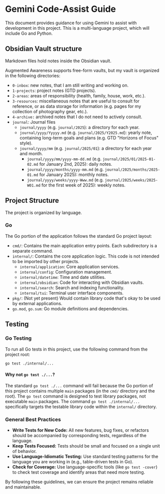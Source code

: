 # Gemini Code-Assist Guide

This document provides guidance for using Gemini to assist with development in this project. This is a multi-language project, which will include Go and Python.

## Obsidian Vault structure

Markdown files hold notes inside the Obsidian vault.

Augmented Awareness supports free-form vaults, but my vault is organized in the following directories:

- `0-inbox`: new notes, that I am still writing and working on.
- `1-projects`: project notes (GTD projects).
- `2-areas`: areas of responsibility (health, family, house, work, etc.).
- `3-resources`: miscellaneous notes that are useful to consult for reference, or as data storage for information (e.g. pages for my collection of photography gear, etc.).
- `4-archive:` archived notes that I do not need to actively consult.
- `journal`: Journal files
  - `journal/yyyy` (e.g. `journal/2025`): a directory for each year.
  - `journal/yyyy/Yyyyy.md` (e.g. `journal/2025/Y2025.md`): yearly note, containing long-term goals and plans (e.g. GTD "Horizons of Focus" style).
  - `journal/yyyy/mm` (e.g. `journal/2025/01`): a directory for each year and month.
    - `journal/yyyy/mm/yyyy-mm-dd.md` (e.g. `journal/2025/01/2025-01-02.md` for January 2nd, 2025): daily notes.
    - `journal/yyyy/months/yyyy-mm.md` (e.g. `journal/2025/months/2025-01.md` for January 2025): monthly notes.
    - `journal/yyyy/weeks/yyyy-Www.md` (e.g. `journal/2025/weeks/2025-W01.md` for the first week of 2025): weekly notes.

## Project Structure

The project is organized by language.

### Go

The Go portion of the application follows the standard Go project layout:

-   `cmd/`: Contains the main application entry points. Each subdirectory is a separate command.
-   `internal/`: Contains the core application logic. This code is not intended to be imported by other projects.
    -   `internal/application`: Core application services.
    -   `internal/config`: Configuration management.
    -   `internal/datetime`: Time and date utilities.
    -   `internal/obsidian`: Code for interacting with Obsidian vaults.
    -   `internal/search`: Search and indexing functionality.
    -   `internal/tui`: Terminal user interface components.
-   `pkg/`: (Not yet present) Would contain library code that's okay to be used by external applications.
-   `go.mod`, `go.sum`: Go module definitions and dependencies.

## Testing

### Go Testing

To run all Go tests in this project, use the following command from the project root:

```bash
go test ./internal/...
```

#### Why not `go test ./...`?

The standard `go test ./...` command will fail because the Go portion of this project contains multiple `main` packages (in the `cmd/` directory and the root). The `go test` command is designed to test library packages, not executable `main` packages. The command `go test ./internal/...` specifically targets the testable library code within the `internal/` directory.

### General Best Practices

-   **Write Tests for New Code:** All new features, bug fixes, or refactors should be accompanied by corresponding tests, regardless of the language.
-   **Keep Tests Focused:** Tests should be small and focused on a single unit of behavior.
-   **Use Language-Idiomatic Testing:** Use standard testing patterns for the language you are working in (e.g., table-driven tests in Go).
-   **Check for Coverage:** Use language-specific tools (like `go test -cover`) to check test coverage and identify areas that need more testing.

By following these guidelines, we can ensure the project remains reliable and maintainable.